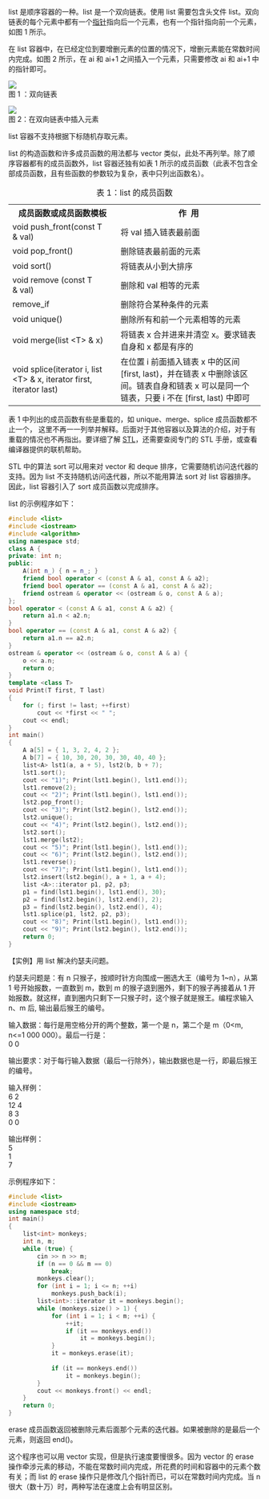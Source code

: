 

list 是顺序容器的一种。list 是一个双向链表。使用 list 需要包含头文件 list。双向链表的每个元素中都有一个[指针](http://c.biancheng.net/c/80/)指向后一个元素，也有一个指针指向前一个元素，如图 1 所示。

在 list 容器中，在已经定位到要增删元素的位置的情况下，增删元素能在常数时间内完成。如图 2 所示，在 ai 和 ai+1 之间插入一个元素，只需要修改 ai 和 ai+1 中的指针即可。

![](http://c.biancheng.net/uploads/allimg/180906/1-1PZ615050J37.jpg)  
图 1 ：双向链表

![](http://c.biancheng.net/uploads/allimg/180906/1-1PZ61505142A.jpg)  
图 2：在双向链表中插入元素

list 容器不支持根据下标随机存取元素。

list 的构造函数和许多成员函数的用法都与 vector 类似，此处不再列举。除了顺序容器都有的成员函数外，list 容器还独有如表 1 所示的成员函数（此表不包含全部成员函数，且有些函数的参数较为复杂，表中只列出函数名）。

<table><caption>表 1：list 的成员函数</caption><tbody><tr><th>成员函数或成员函数模板</th><th>作 &nbsp;用</th></tr><tr><td>void push_front(const T &amp;&nbsp;val)</td><td>将 val 插入链表最前面</td></tr><tr><td>void pop_front()</td><td>删除链表最前面的元素</td></tr><tr><td>void sort()</td><td>将链表从小到大排序</td></tr><tr><td>void remove (const T &amp;&nbsp;val)</td><td>删除和 val 相等的元素</td></tr><tr><td>remove_if</td><td>删除符合某种条件的元素</td></tr><tr><td>void unique()</td><td>删除所有和前一个元素相等的元素</td></tr><tr><td>void merge(list &lt;T&gt;&nbsp;&amp;&nbsp;x)</td><td>将链表 x 合并进来并清空 x。要求链表自身和 x 都是有序的</td></tr><tr><td>void splice(iterator i,&nbsp;list &lt;T&gt;&nbsp;&amp;&nbsp;x,&nbsp;iterator first, iterator last)</td><td>在位置 i 前面插入链表 x 中的区间 [first, last)，并在链表 x&nbsp;中删除该区间。链表自身和链表 x 可以是同一个链表，只要&nbsp;i 不在 [first, last) 中即可</td></tr></tbody></table>

表 1 中列出的成员函数有些是重载的，如 unique、merge、splice 成员函数都不止一个， 这里不再一一列举并解释。后面对于其他容器以及算法的介绍，对于有重载的情况也不再指出。要详细了解 [STL](http://c.biancheng.net/stl/)，还需要查阅专门的 STL 手册，或查看编译器提供的联机帮助。

STL 中的算法 sort 可以用来对 vector 和 deque 排序，它需要随机访问迭代器的支持。因为 list 不支持随机访问迭代器，所以不能用算法 sort 对 list 容器排序。因此，list 容器引入了 sort 成员函数以完成排序。

list 的示例程序如下：

```cpp
#include <list>  
#include <iostream>
#include <algorithm>  
using namespace std;
class A {
private: int n;
public:
    A(int n_) { n = n_; }
    friend bool operator < (const A & a1, const A & a2);
    friend bool operator == (const A & a1, const A & a2);
    friend ostream & operator << (ostream & o, const A & a);
};
bool operator < (const A & a1, const A & a2) {
    return a1.n < a2.n;
}
bool operator == (const A & a1, const A & a2) {
    return a1.n == a2.n;
}
ostream & operator << (ostream & o, const A & a) {
    o << a.n;
    return o;
}
template <class T>
void Print(T first, T last)
{
    for (; first != last; ++first)
        cout << *first << " ";
    cout << endl;
}
int main()
{
    A a[5] = { 1, 3, 2, 4, 2 };
    A b[7] = { 10, 30, 20, 30, 30, 40, 40 };
    list<A> lst1(a, a + 5), lst2(b, b + 7);
    lst1.sort();
    cout << "1)"; Print(lst1.begin(), lst1.end());  
    lst1.remove(2);  
    cout << "2)"; Print(lst1.begin(), lst1.end());  
    lst2.pop_front();  
    cout << "3)"; Print(lst2.begin(), lst2.end());  
    lst2.unique();  
    cout << "4)"; Print(lst2.begin(), lst2.end());  
    lst2.sort();
    lst1.merge(lst2);  
    cout << "5)"; Print(lst1.begin(), lst1.end());  
    cout << "6)"; Print(lst2.begin(), lst2.end());  
    lst1.reverse();  
    cout << "7)"; Print(lst1.begin(), lst1.end());  
    lst2.insert(lst2.begin(), a + 1, a + 4);  
    list <A>::iterator p1, p2, p3;
    p1 = find(lst1.begin(), lst1.end(), 30);
    p2 = find(lst2.begin(), lst2.end(), 2);
    p3 = find(lst2.begin(), lst2.end(), 4);
    lst1.splice(p1, lst2, p2, p3);  
    cout << "8)"; Print(lst1.begin(), lst1.end());  
    cout << "9)"; Print(lst2.begin(), lst2.end());  
    return 0;
}
```

【实例】用 list 解决约瑟夫问题。

约瑟夫问题是：有 n 只猴子，按顺时针方向围成一圈选大王（编号为 1~n），从第 1 号开始报数，一直数到 m，数到 m 的猴子退到圈外，剩下的猴子再接着从 1 开始报数。就这样，直到圈内只剩下一只猴子时，这个猴子就是猴王。编程求输入 n、m 后, 输出最后猴王的编号。

输入数据：每行是用空格分开的两个整数，第一个是 n，第二个是 m（0<m, n<=1 000 000）。最后一行是：  
0 0

输出要求：对于每行输入数据（最后一行除外），输出数据也是一行，即最后猴王的编号。

输入样例：  
6 2  
12 4  
8 3  
0 0

输出样例：  
5  
1  
7

示例程序如下：

```cpp
#include <list>
#include <iostream>
using namespace std;
int main()
{
    list<int> monkeys;
    int n, m;
    while (true) {
        cin >> n >> m;
        if (n == 0 && m == 0)
            break;
        monkeys.clear();  
        for (int i = 1; i <= n; ++i)  
            monkeys.push_back(i);
        list<int>::iterator it = monkeys.begin();
        while (monkeys.size() > 1) { 
            for (int i = 1; i < m; ++i) { 
                ++it;
                if (it == monkeys.end())
                    it = monkeys.begin();
            }
            it = monkeys.erase(it); 
                                    
            if (it == monkeys.end())
                it = monkeys.begin();
        }
        cout << monkeys.front() << endl; 
    }
    return 0;
}
```

erase 成员函数返回被删除元素后面那个元素的迭代器。如果被删除的是最后一个元素，则返回 end()。

这个程序也可以用 vector 实现，但是执行速度要慢很多。因为 vector 的 erase 操作牵涉元素的移动，不能在常数时间内完成，所花费的时间和容器中的元素个数有关；而 list 的 erase 操作只是修改几个指针而已，可以在常数时间内完成。当 n 很大（数十万）时，两种写法在速度上会有明显区别。